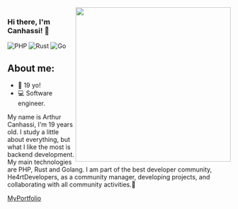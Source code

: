 <img align="right" src="https://agencefl.com/wp-content/uploads/2020/05/creation-site-internet-perpignan-1.png" height="350"/>

### Hi there, I'm Canhassi! 👋

![PHP](https://img.shields.io/badge/php-%23777BB4.svg?style=for-the-badge&logo=php&logoColor=white)
![Rust](https://img.shields.io/badge/rust-%23000000.svg?style=for-the-badge&logo=rust&logoColor=white)
![Go](https://img.shields.io/badge/go-%2300ADD8.svg?style=for-the-badge&logo=go&logoColor=white)

## About me:
- 🎂 19 yo!
- 💻 Software engineer.

My name is Arthur Canhassi, I'm 19 years old. I study a little about everything, but what I like the most is backend development. My main technologies are PHP, Rust and Golang. I am part of the best developer community, He4rtDevelopers, as a community manager, developing projects, and collaborating with all community activities.💜

[MyPortfolio](https://canhassi.tech)
